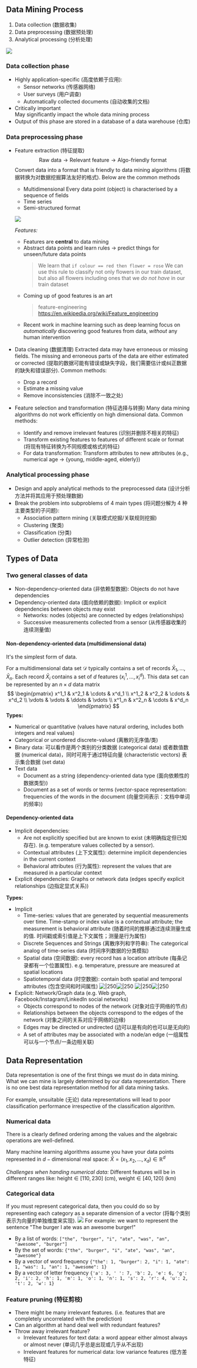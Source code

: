 ## Data Mining Process
1. Data collection (数据收集)
2. Data preprocessing (数据预处理)
3. Analytical processing (分析处理)

![](https://github.com/KirikaP/Notes/blob/master/pics/01-01.png?raw=true)

### Data collection phase
+ Highly application-specific (高度依赖于应用):
	+ Sensor networks (传感器网络)
	+ User surveys (用户调查)
	+ Automatically collected documents (自动收集的文档)
+ Critically important  
	May significantly impact the whole data mining process
+ Output of this phase are stored in a database of a data warehouse (仓库)
### Data preprocessing phase
+ Feature extraction (特征提取)$$\text{Raw data} \rightarrow \text{Relevant feature} \rightarrow \text{Algo-friendly format}$$
	Convert data into a format that is friendly to data mining algorithms (将数据转换为对数据挖掘算法友好的格式).
	Below are the common methods
	+ Multidimensional
		Every data point (object) is characterised by a sequence of fields
	+ Time series
	+ Semi-structured format
	
	![](https://github.com/KirikaP/Notes/blob/master/pics/01-02.png?raw=true)

	*Features:*
	+ Features are **central** to data mining
	+ Abstract data points and learn rules $\rightarrow$ predict things for unseen/future data points
		>We learn that `if colour == red then flower = rose`
		>We can use this rule to classify not only flowers in our train dataset, but also all flowers including ones that we *do not have* in our train dataset
	+ Coming up of good features is an art
		> feature-engineering
		> https://en.wikipedia.org/wiki/Feature_engineering
	+ Recent work in machine learning such as deep learning focus on *automatically* discovering good features from data, *without* any human intervention
+ Data cleaning (数据清理)
	Extracted data may have erroneous or missing fields. The missing and erroneous parts of the data are either estimated or corrected (提取的数据可能有错误或缺失字段，我们需要估计或纠正数据的缺失和错误部分).
	Common methods:
	+ Drop a record
	+ Estimate a missing value
	+ Remove inconsistencies (消除不一致之处)
+ Feature selection and transformation (特征选择与转换)
	Many data mining algorithms do not work efficiently on high dimensional data.
	Common methods:
	+ Identify and remove irrelevant features (识别并删除不相关的特征)
	+ Transform existing features to features of different scale or format (将现有特征转换为不同规模或格式的特征)
	+ For data transformation: Transform attributes to new attributes (e.g., numerical age $\rightarrow$ {young, middle-aged, elderly})
### Analytical processing phase
+ Design and apply analytical methods to the preprocessed data (设计分析方法并将其应用于预处理数据)
+ Break the problem into subproblems of 4 main types (将问题分解为 4 种主要类型的子问题):
	+ Association pattern mining (关联模式挖掘/关联规则挖掘)
	+ Clustering (聚类)
	+ Classification (分类)
	+ Outlier detection (异常检测)
## Types of Data
### Two general classes of data
+ Non-dependency-oriented data (非依赖型数据): Objects do not have dependencies
+ Dependency-oriented data (面向依赖的数据): Implicit or explicit dependencies between objects may exist
	+ Networks: nodes (objects) are connected by edges (relationships)
	+ Successive measurements collected from a sensor (从传感器收集的连续测量值)
#### Non-dependency-oriented data (multidimensional data)
It's the simplest form of data.

For a multidimensional data set $\mathscr{D}$ typically contains a set of records $\bar{X}_1, \ldots, \bar{X}_n$. Each record $\bar{X}_i$ contains a set of $d$ features $(x^1_i, \ldots, x^d_i)$. This data set can be represented by an $n \times d$ data matrix
$$
\begin{pmatrix}
	x^1_1  & x^2_1  & \cdots & x^d_1  \\
	x^1_2  & x^2_2  & \cdots & x^d_2  \\
	\vdots & \vdots & \ddots & \vdots \\
	x^1_n  & x^2_n  & \cdots & x^d_n
\end{pmatrix}
$$
**Types:**
+ Numerical or quantitative (values have natural ordering, includes both integers and real values)
+ Categorical or unordered discrete-valued (离散的无序值/类)
+ Binary data: 可以看作是两个类别的分类数据 (categorical data) 或者数值数据 (numerical data)，同时可用于通过特征向量 (characteristic vectors) 表示集合数据 (set data)
+ Text data
	+ Document as a string (dependency-oriented data type (面向依赖性的数据类型))
	+ Document as a set of words or terms (vector-space representation: frequencies of the words in the document (向量空间表示：文档中单词的频率))
#### Dependency-oriented data
+ Implicit dependencies:
	+ Are not explicitly specified but are known to exist (未明确指定但已知存在). (e.g. temperature values collected by a sensor). 
	+ Contextual attributes (上下文属性): determine implicit dependencies in the current context
	+ Behavioral attributes (行为属性): represent the values that are measured in a particular context
+ Explicit dependencies: Graphs or network data (edges specify explicit relationships (边指定显式关系))

**Types:**
+ Implicit
	+ Time-series: values that are generated by sequential measurements over time. Time-stamp or index value is a contextual attribute; the measurement is behavioral attribute (随着时间的推移通过连续测量生成的值. 时间戳或索引值是上下文属性；测量是行为属性)
	+ Discrete Sequences and Strings (离散序列和字符串): The categorical analog of time-series data (时间序列数据的分类模拟)
	+ Spatial data (空间数据): every record has a location attribute (每条记录都有一个位置属性). e.g. temperature, pressure are measured at spatial locations
	+ Spatiotemporal data (时空数据): contain both spatial and temporal attributes (包含空间和时间属性)
	![|250](https://github.com/KirikaP/Notes/blob/master/pics/01-03.png?raw=true)![|250](https://github.com/KirikaP/Notes/blob/master/pics/01-04.png?raw=true)
	![|250](https://github.com/KirikaP/Notes/blob/master/pics/01-05.png?raw=true)![|250](https://github.com/KirikaP/Notes/blob/master/pics/01-06.png?raw=true)
+ Explicit: Network/Graph data (e.g. Web graph, Facebook/Instagram/LinkedIn social networks)
	+ Objects correspond to nodes of the network (对象对应于网络的节点)
	+ Relationships between the objects correspond to the edges of the network (对象之间的关系对应于网络的边缘)
	+ Edges may be directed or undirected (边可以是有向的也可以是无向的)
	+ A set of attributes may be associated with a node/an edge (一组属性可以与一个节点/一条边相关联)
## Data Representation
Data representation is one of the first things we must do in data mining. What we can mine is largely determined by our data representation. There is no one best data representation method for all data mining tasks.

For example, unsuitable (无论) data representations will lead to poor classification performance irrespective of the classification algorithm.
### Numerical data
There is a clearly defined ordering among the values and the algebraic operations are well-defined. 

Many machine learning algorithms assume you have your data points represented in $d-\text{dimensional}$ real space: $\bar{X} = (x_1, x_2, \ldots, x_d) \in \mathbb{R}^d$ 

*Challenges when handing numerical data:* Different features will be in different ranges like: $\text{height} \in [110, 230]$ (cm), $\text{weight} \in [40, 120]$ (km)

### Categorical data
If you must represent categorical data, then you could do so by representing each category as a separate dimension of a vector (将每个类别表示为向量的单独维度来实现).
![](https://github.com/KirikaP/Notes/blob/master/pics/01-07.png?raw=true)
For example: we want to represent the sentence "The burger I ate was an awesome burger!"
+ By a list of words:
	`["the", "burger", "i", "ate", "was", "an", "awesome", "burger"]`
+ By the set of words: 
	`{"the", "burger", "i", "ate", "was", "an", "awesome"}`
+ By a vector of word frequency
	`{"the": 1, "burger": 2, "i": 1, "ate": 1, "was": 1, "an": 1, "awesome": 1}`
+ By a vector of letter frequency
	`{'a': 3, ' ': 7, 'b': 2, 'e': 6, 'g': 2, 'i': 2, 'h': 1, 'm': 1, 'o': 1, 'n': 1, 's': 2, 'r': 4, 'u': 2, 't': 2, 'w': 1}`
### Feature pruning (特征剪枝)
+ There might be many irrelevant features. (i.e. features that are completely uncorrelated with the prediction)
+ Can an algorithm at hand deal well with redundant features?
+ Throw away irrelevant feature?
	+ Irrelevant features for text data: a word appear either almost always or almost never (单词几乎总是出现或几乎从不出现)
	+ Irrelevant features for numerical data: low variance features (低方差特征)